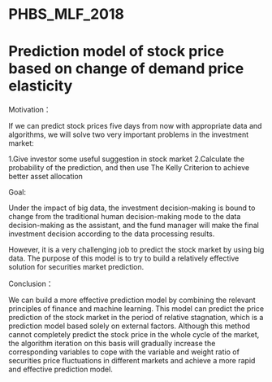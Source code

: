 # PHBS_MLF_2018
# Prediction model of stock price based on change of demand price elasticity 

Motivation：

If we can predict stock prices five days from now with appropriate data and algorithms, we will solve two very important problems in the investment market:

1.Give investor some useful suggestion in stock market
2.Calculate the probability of the prediction, and then use The Kelly Criterion to achieve better asset allocation

Goal:

Under the impact of big data, the investment decision-making is bound to change from the traditional human decision-making mode to the data decision-making as the assistant, and the fund manager will make the final investment decision according to the data processing results.

However, it is a very challenging job to predict the stock market by using big data. The purpose of this model is to try to build a relatively effective solution for securities market prediction.

Conclusion：

We can build a more effective prediction model by combining the relevant principles of finance and machine learning. This model can predict the price prediction of the stock market in the period of relative stagnation, which is a prediction model based solely on external factors. Although this method cannot completely predict the stock price in the whole cycle of the market, the algorithm iteration on this basis will gradually increase the corresponding variables to cope with the variable and weight ratio of securities price fluctuations in different markets and achieve a more rapid and effective prediction model.
